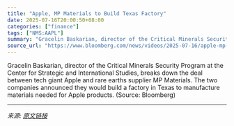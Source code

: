 ```yaml
---
title: "Apple, MP Materials to Build Texas Factory"
date: 2025-07-16T20:00:50+08:00
categories: ["finance"]
tags: ["NMS:AAPL"]
summary: "Gracelin Baskarian, director of the Critical Minerals Security Program at the Center for Strategic and International Studies, breaks down the deal between tech giant Apple and rare earths supplier MP "
source_url: "https://www.bloomberg.com/news/videos/2025-07-16/apple-mp-materials-to-build-texas-factory-video"
---
```


Gracelin Baskarian, director of the Critical Minerals Security Program at the Center for Strategic and International Studies, breaks down the deal between tech giant Apple and rare earths supplier MP Materials. The two companies announced they would build a factory in Texas to manufacture materials needed for Apple products. (Source: Bloomberg)

---

*来源: [原文链接](https://www.bloomberg.com/news/videos/2025-07-16/apple-mp-materials-to-build-texas-factory-video)*
